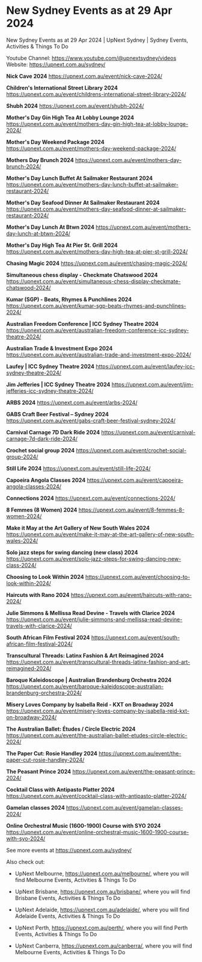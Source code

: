 # New Sydney Events as at 29 Apr 2024
New Sydney Events as at 29 Apr 2024 | UpNext Sydney | Sydney Events, Activities &amp; Things To Do

Youtube Channel: https://www.youtube.com/@upnextsydney/videos 
Website: https://upnext.com.au/sydney/


**Nick Cave 2024**
 https://upnext.com.au/event/nick-cave-2024/

**Children's International Street Library 2024**
 https://upnext.com.au/event/childrens-international-street-library-2024/

**Shubh 2024**
 https://upnext.com.au/event/shubh-2024/

**Mother's Day Gin High Tea At Lobby Lounge 2024**
 https://upnext.com.au/event/mothers-day-gin-high-tea-at-lobby-lounge-2024/

**Mother's Day Weekend Package 2024**
 https://upnext.com.au/event/mothers-day-weekend-package-2024/

**Mothers Day Brunch 2024**
 https://upnext.com.au/event/mothers-day-brunch-2024/

**Mother's Day Lunch Buffet At Sailmaker Restaurant 2024**
 https://upnext.com.au/event/mothers-day-lunch-buffet-at-sailmaker-restaurant-2024/

**Mother's Day Seafood Dinner At Sailmaker Restaurant 2024**
 https://upnext.com.au/event/mothers-day-seafood-dinner-at-sailmaker-restaurant-2024/

**Mother's Day Lunch At Btwn 2024**
 https://upnext.com.au/event/mothers-day-lunch-at-btwn-2024/

**Mother's Day High Tea At Pier St. Grill 2024**
 https://upnext.com.au/event/mothers-day-high-tea-at-pier-st-grill-2024/

**Chasing Magic 2024**
 https://upnext.com.au/event/chasing-magic-2024/

**Simultaneous chess display - Checkmate Chatswood 2024**
 https://upnext.com.au/event/simultaneous-chess-display-checkmate-chatswood-2024/

**Kumar (SGP) - Beats, Rhymes & Punchlines 2024**
 https://upnext.com.au/event/kumar-sgp-beats-rhymes-and-punchlines-2024/

**Australian Freedom Conference | ICC Sydney Theatre 2024**
 https://upnext.com.au/event/australian-freedom-conference-icc-sydney-theatre-2024/

**Australian Trade & Investment Expo 2024**
 https://upnext.com.au/event/australian-trade-and-investment-expo-2024/

**Laufey | ICC Sydney Theatre 2024**
 https://upnext.com.au/event/laufey-icc-sydney-theatre-2024/

**Jim Jefferies | ICC Sydney Theatre 2024**
 https://upnext.com.au/event/jim-jefferies-icc-sydney-theatre-2024/

**ARBS 2024**
 https://upnext.com.au/event/arbs-2024/

**GABS Craft Beer Festival – Sydney 2024**
 https://upnext.com.au/event/gabs-craft-beer-festival-sydney-2024/

**Carnival Carnage 7D Dark Ride 2024**
 https://upnext.com.au/event/carnival-carnage-7d-dark-ride-2024/

**Crochet social group 2024**
 https://upnext.com.au/event/crochet-social-group-2024/

**Still Life 2024**
 https://upnext.com.au/event/still-life-2024/

**Capoeira Angola Classes 2024**
 https://upnext.com.au/event/capoeira-angola-classes-2024/

**Connections 2024**
 https://upnext.com.au/event/connections-2024/

**8 Femmes (8 Women) 2024**
 https://upnext.com.au/event/8-femmes-8-women-2024/

**Make it May at the Art Gallery of New South Wales 2024**
 https://upnext.com.au/event/make-it-may-at-the-art-gallery-of-new-south-wales-2024/

**Solo jazz steps for swing dancing (new class) 2024**
 https://upnext.com.au/event/solo-jazz-steps-for-swing-dancing-new-class-2024/

**Choosing to Look Within 2024**
 https://upnext.com.au/event/choosing-to-look-within-2024/

**Haircuts with Rano 2024**
 https://upnext.com.au/event/haircuts-with-rano-2024/

**Julie Simmons & Mellissa Read Devine - Travels with Clarice 2024**
 https://upnext.com.au/event/julie-simmons-and-mellissa-read-devine-travels-with-clarice-2024/

**South African Film Festival 2024**
 https://upnext.com.au/event/south-african-film-festival-2024/

**Transcultural Threads: Latinx Fashion & Art Reimagined 2024**
 https://upnext.com.au/event/transcultural-threads-latinx-fashion-and-art-reimagined-2024/

**Baroque Kaleidoscope | Australian Brandenburg Orchestra 2024**
 https://upnext.com.au/event/baroque-kaleidoscope-australian-brandenburg-orchestra-2024/

**Misery Loves Company by Isabella Reid - KXT on Broadway 2024**
 https://upnext.com.au/event/misery-loves-company-by-isabella-reid-kxt-on-broadway-2024/

**The Australian Ballet: Études / Circle Electric 2024**
 https://upnext.com.au/event/the-australian-ballet-etudes-circle-electric-2024/

**The Paper Cut: Rosie Handley 2024**
 https://upnext.com.au/event/the-paper-cut-rosie-handley-2024/

**The Peasant Prince 2024**
 https://upnext.com.au/event/the-peasant-prince-2024/

**Cocktail Class with Antipasto Platter 2024**
 https://upnext.com.au/event/cocktail-class-with-antipasto-platter-2024/

**Gamelan classes 2024**
 https://upnext.com.au/event/gamelan-classes-2024/

**Online Orchestral Music (1600-1900) Course with SYO 2024**
 https://upnext.com.au/event/online-orchestral-music-1600-1900-course-with-syo-2024/



See more events at https://upnext.com.au/sydney/


Also check out:

* UpNext Melbourne, https://upnext.com.au/melbourne/, where you will find Melbourne Events, Activities & Things To Do

* UpNext Brisbane, https://upnext.com.au/brisbane/, where you will find Brisbane Events, Activities & Things To Do

* UpNext Adelaide, https://upnext.com.au/adelaide/, where you will find Adelaide Events, Activities & Things To Do

* UpNext Perth, https://upnext.com.au/perth/, where you will find Perth Events, Activities & Things To Do

* UpNext Canberra, https://upnext.com.au/canberra/, where you will find Melbourne Events, Activities & Things To Do